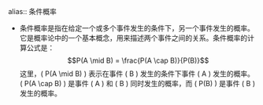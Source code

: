 alias:: 条件概率

- 条件概率是指在给定一个或多个事件发生的条件下，另一个事件发生的概率。它是概率论中的一个基本概念，用来描述两个事件之间的关系。条件概率的计算公式是：
  $$P(A \mid B) = \frac{P(A \cap B)}{P(B)}$$
  这里，\( P(A \mid B) \) 表示在事件 \( B \) 发生的条件下事件 \( A \) 发生的概率。\( P(A \cap B) \) 是事件 \( A \) 和 \( B \) 同时发生的概率，而 \( P(B) \) 是事件 \( B \) 发生的概率。